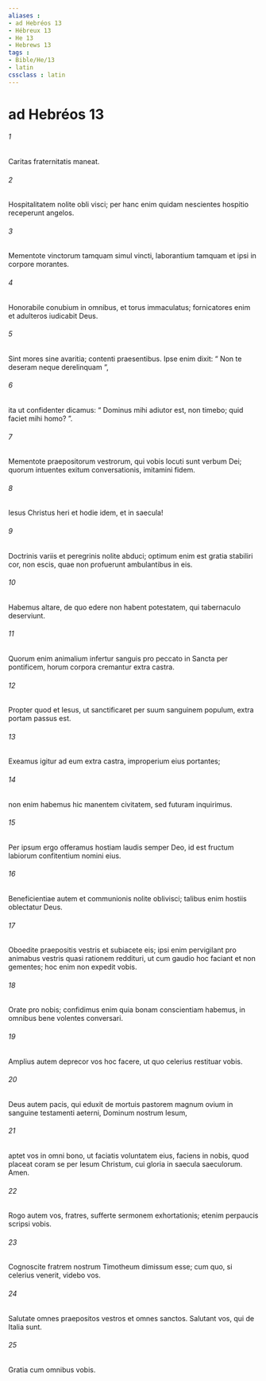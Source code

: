 ```yaml
---
aliases : 
- ad Hebréos 13
- Hébreux 13
- He 13
- Hebrews 13
tags : 
- Bible/He/13
- latin
cssclass : latin
---
```


# ad Hebréos 13

###### 1
Caritas fraternitatis maneat. 
###### 2
Hospitalitatem nolite obli visci; per hanc enim quidam nescientes hospitio receperunt angelos. 
###### 3
Mementote vinctorum tamquam simul vincti, laborantium tamquam et ipsi in corpore morantes. 
###### 4
Honorabile conubium in omnibus, et torus immaculatus; fornicatores enim et adulteros iudicabit Deus.
###### 5
Sint mores sine avaritia; contenti praesentibus. Ipse enim dixit: “ Non te deseram neque derelinquam ”, 
###### 6
ita ut confidenter dicamus: “ Dominus mihi adiutor est, non timebo; quid faciet mihi homo? ”.
###### 7
Mementote praepositorum vestrorum, qui vobis locuti sunt verbum Dei; quorum intuentes exitum conversationis, imitamini fidem. 
###### 8
Iesus Christus heri et hodie idem, et in saecula! 
###### 9
Doctrinis variis et peregrinis nolite abduci; optimum enim est gratia stabiliri cor, non escis, quae non profuerunt ambulantibus in eis. 
###### 10
Habemus altare, de quo edere non habent potestatem, qui tabernaculo deserviunt. 
###### 11
Quorum enim animalium infertur sanguis pro peccato in Sancta per pontificem, horum corpora cremantur extra castra. 
###### 12
Propter quod et Iesus, ut sanctificaret per suum sanguinem populum, extra portam passus est. 
###### 13
Exeamus igitur ad eum extra castra, improperium eius portantes; 
###### 14
non enim habemus hic manentem civitatem, sed futuram inquirimus. 
###### 15
Per ipsum ergo offeramus hostiam laudis semper Deo, id est fructum labiorum confitentium nomini eius.
###### 16
Beneficientiae autem et communionis nolite oblivisci; talibus enim hostiis oblectatur Deus.
###### 17
Oboedite praepositis vestris et subiacete eis; ipsi enim pervigilant pro animabus vestris quasi rationem reddituri, ut cum gaudio hoc faciant et non gementes; hoc enim non expedit vobis.
###### 18
Orate pro nobis; confidimus enim quia bonam conscientiam habemus, in omnibus bene volentes conversari. 
###### 19
Amplius autem deprecor vos hoc facere, ut quo celerius restituar vobis.
###### 20
Deus autem pacis, qui eduxit de mortuis pastorem magnum ovium in sanguine testamenti aeterni, Dominum nostrum Iesum, 
###### 21
aptet vos in omni bono, ut faciatis voluntatem eius, faciens in nobis, quod placeat coram se per Iesum Christum, cui gloria in saecula saeculorum. Amen.
###### 22
Rogo autem vos, fratres, sufferte sermonem exhortationis; etenim perpaucis scripsi vobis. 
###### 23
Cognoscite fratrem nostrum Timotheum dimissum esse; cum quo, si celerius venerit, videbo vos. 
###### 24
Salutate omnes praepositos vestros et omnes sanctos. Salutant vos, qui de Italia sunt.
###### 25
Gratia cum omnibus vobis.
